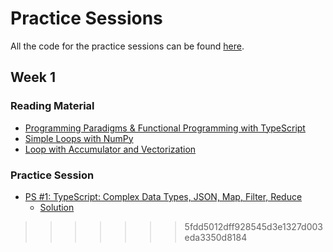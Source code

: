 # Practice Sessions

All the code for the practice sessions can be found [here](https://github.com/bguppl/practice).

## Week 1

### Reading Material

* [Programming Paradigms & Functional Programming with TypeScript](./practice_sessions/reading_material/programming_paradigms_fp_ts.html)
* [Simple Loops with NumPy](./practice_sessions/reading_material/simple_loops_numpy.html)
* [Loop with Accumulator and Vectorization](./practice_sessions/reading_material/vectorizing_loops.html)

### Practice Session

* [PS #1: TypeScript: Complex Data Types, JSON, Map, Filter, Reduce](./practice_sessions/ps1.html)
    * [Solution](./practice_sessions/ps1_sol.html)

<!--

<<<<<<< HEAD
=======
## Week 2

* [PS #2:](./practice_sessions/ps2.html)
* Add link to the ps2.ts
* 

* [PS #6: UPDATE](./practice_sessions/ps6.html)
    
-->
>>>>>>> 5fdd5012dff928545d3e1327d003eda3350d8184
